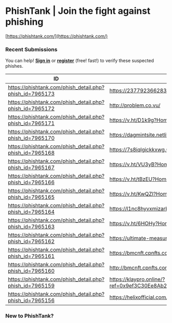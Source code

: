 # PhishTank | Join the fight against phishing

[https://phishtank.com/](https://phishtank.com/)

### Recent Submissions

You can help! **[Sign in](https://phishtank.com/login.php?displayform=true)** or **[register](https://phishtank.com/register.php)** (free! fast!) to verify these suspected phishes.

| ID | URL | Submitted by |
| --- | --- | --- |
| https://phishtank.com/phish_detail.php?phish_id=7965173 | https://237792366283625.ga/ | https://phishtank.com/user.php?username=leofelix |
| https://phishtank.com/phish_detail.php?phish_id=7965172 | http://problem.co.vu/ | https://phishtank.com/user.php?username=leofelix |
| https://phishtank.com/phish_detail.php?phish_id=7965171 | https://v.ht/D1k9g?Home-Facebook-Confirmation | https://phishtank.com/user.php?username=leofelix |
| https://phishtank.com/phish_detail.php?phish_id=7965170 | https://dagmintsite.netlify.app/ | https://phishtank.com/user.php?username=Felix0101 |
| https://phishtank.com/phish_detail.php?phish_id=7965168 | https://7s8iqlgickkxwg.000webhostapp.com/index.php | https://phishtank.com/user.php?username=leofelix |
| https://phishtank.com/phish_detail.php?phish_id=7965167 | https://v.ht/VU3yB?Home-Facebook-Confirmation | https://phishtank.com/user.php?username=leofelix |
| https://phishtank.com/phish_detail.php?phish_id=7965166 | https://v.ht/tBzEU?Home-Facebook-Confirmation | https://phishtank.com/user.php?username=leofelix |
| https://phishtank.com/phish_detail.php?phish_id=7965165 | https://v.ht/KwQZI?Home-Facebook-Confirmation | https://phishtank.com/user.php?username=leofelix |
| https://phishtank.com/phish_detail.php?phish_id=7965164 | https://l1nc8hyvxmizarb.000webhostapp.com/index.ph... | https://phishtank.com/user.php?username=leofelix |
| https://phishtank.com/phish_detail.php?phish_id=7965163 | https://v.ht/6HOHy?Home-Facebook-Confirmation | https://phishtank.com/user.php?username=leofelix |
| https://phishtank.com/phish_detail.php?phish_id=7965162 | https://ultimate-measure.my.id/ | https://phishtank.com/user.php?username=leofelix |
| https://phishtank.com/phish_detail.php?phish_id=7965161 | https://bmcnft.cpnfts.com/ | https://phishtank.com/user.php?username=Felix0101 |
| https://phishtank.com/phish_detail.php?phish_id=7965160 | http://bmcnft.cpnfts.com | https://phishtank.com/user.php?username=Felix0101 |
| https://phishtank.com/phish_detail.php?phish_id=7965159 | https://klaypro.online/?ref=0x9ef3C30Ee8Ab26B4FF00... | https://phishtank.com/user.php?username=Felix0101 |
| https://phishtank.com/phish_detail.php?phish_id=7965156 | https://helixofficial.com/iStorage/iCloudLogin.php | https://phishtank.com/user.php?username=GovCERTCH |

### New to PhishTank?